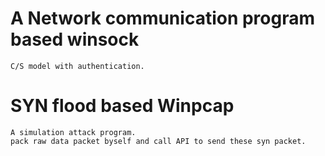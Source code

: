 # A Network communication program based winsock
    C/S model with authentication.  
# SYN flood based Winpcap
    A simulation attack program.  
    pack raw data packet byself and call API to send these syn packet.  
